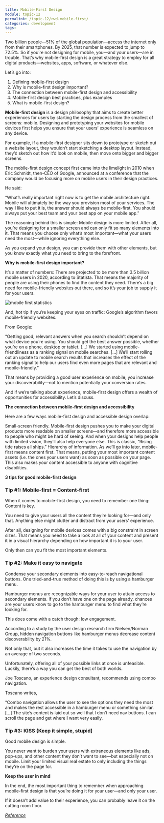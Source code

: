 ```yaml
---
title: Mobile-First Design
module: topic-12
permalink: /topic-12/rwd-mobile-first/
categories: development
tags:
---
```


<div class="divider-heading"></div>


Two billion people—51% of the global population—access the internet only from their smartphones. By 2025, that number is expected to jump to 72.5%. So if you’re not designing for mobile, you—and your users—are in trouble. That’s why mobile-first design is a great strategy to employ for all digital products—websites, apps, software, or whatever else.

Let’s go into:

1. Defining mobile-first design
2. Why is mobile-first design important?
3. The connection between mobile-first design and accessibility
4. Mobile-first design best practices, plus examples
5. What is mobile-first design?

**Mobile-first design** is a design philosophy that aims to create better experiences for users by starting the design process from the smallest of screens: mobile. Designing and prototyping your websites for mobile devices first helps you ensure that your users’ experience is seamless on any device.

For example, if a mobile-first designer sits down to prototype or sketch out a website layout, they wouldn’t start sketching a desktop layout. Instead, they’d sketch out how it’d look on mobile, then move onto bigger and bigger screens.

The mobile-first design concept first came into the limelight in 2010 when Eric Schmidt, then-CEO of Google, announced at a conference that the company would be focusing more on mobile users in their design practices.

He said:

“What’s really important right now is to get the mobile architecture right. Mobile will ultimately be the way you provision most of your services. The way I like to put it is, the answer should always be mobile-first. You should always put your best team and your best app on your mobile app.”

The reasoning behind this is simple: Mobile design is more limited. After all, you’re designing for a smaller screen and can only fit so many elements into it. That means you choose only what’s most important—what your users need the most—while ignoring everything else.

As you expand your design, you can provide them with other elements, but you know exactly what you need to bring to the forefront.

**Why is mobile-first design important?**

It’s a matter of numbers: There are projected to be more than 3.5 billion mobile users in 2020, according to Statista. That means the majority of people are using their phones to find the content they need. There’s a big need for mobile-friendly websites out there, and so it’s your job to supply it for your users.


<img src="statista-mobile-first.png" alt="mobile first statistics" />

And, hot tip if you’re keeping your eyes on traffic: Google’s algorithm favors mobile-friendly websites.

From Google:

“Getting good, relevant answers when you search shouldn’t depend on what device you’re using. You should get the best answer possible, whether you’re on a phone, desktop or tablet. […] We started using mobile-friendliness as a ranking signal on mobile searches. […] We’ll start rolling out an update to mobile search results that increases the effect of the ranking signal to help our users find even more pages that are relevant and mobile-friendly.”

That means by providing a good user experience on mobile, you increase your discoverability—not to mention potentially your conversion rates.

And if we’re talking about experience, mobile-first design offers a wealth of opportunities for accessibility. Let’s discuss.

**The connection between mobile-first design and accessibility**

Here are a few ways mobile-first design and accessible design overlap:

Small-screen friendly. Mobile-first design pushes you to make your digital products more readable on smaller screens—and therefore more accessible to people who might be hard of seeing. And when your designs help people with limited vision, they’ll also help everyone else. This is classic, “Rising tide raises all ships.”
Hierarchy of information. As we’ll go into later, mobile-first means content first. That means, putting your most important content assets (i.e. the ones your users want) as soon as possible on your page. This also makes your content accessible to anyone with cognitive disabilities.

**3 tips for good mobile-first design**

### Tip #1: Mobile-first = Content-first

When it comes to mobile-first design, you need to remember one thing: Content is key.

You need to give your users all the content they’re looking for—and only that. Anything else might clutter and distract from your users’ experience.

After all, designing for mobile devices comes with a big constraint in screen sizes. That means you need to take a look at all of your content and present it in a visual hierarchy depending on how important it is to your user.

Only then can you fit the most important elements.

### Tip #2: Make it easy to navigate

Condense your secondary elements into easy-to-reach navigational buttons. One tried-and-true method of doing this is by using a hamburger menu.

Hamburger menus are recognizable ways for your user to attain access to secondary elements. If you don’t have one on the page already, chances are your users know to go to the hamburger menu to find what they’re looking for.

This does come with a catch though: low engagement.

According to a study by the user design research firm Nielsen/Norman Group, hidden navigation buttons like hamburger menus decrease content discoverability by 21%.

Not only that, but it also increases the time it takes to use the navigation by an average of two seconds.

Unfortunately, offering all of your possible links at once is unfeasible. Luckily, there’s a way you can get the best of both worlds.

Joe Toscano, an experience design consultant, recommends using combo navigation.

Toscano writes,

“Combo navigation allows the user to see the options they need the most and makes the rest accessible in a hamburger menu or something similar. […] The site’s content is laid out so well that I don’t need nav buttons. I can scroll the page and get where I want very easily. 

### Tip #3: KISS (Keep it simple, stupid)

Good mobile design is simple.

You never want to burden your users with extraneous elements like ads, pop-ups, and other content they don’t want to see—but especially not on mobile. Limit your limited visual real estate to only including the things they’re on the page for.

**Keep the user in mind**

In the end, the most important thing to remember when approaching mobile-first design is that you’re doing it for your user—and only your user.

If it doesn’t add value to their experience, you can probably leave it on the cutting room floor.

<a href="https://www.invisionapp.com/inside-design/mobile-first-design/" target="_new" ><em>Reference</em></a>

